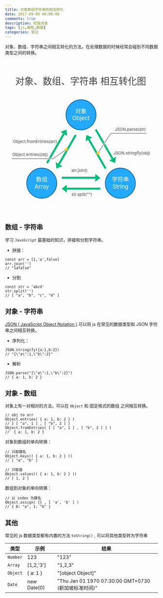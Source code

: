 ```yaml
---
title: 对象数组字符串的相互转化
date: 2017-09-09 00:00:00
comments: true
description: 短路求值
tags: [js,编程,数据]
categories: 笔记
---
```


对象、数组、字符串之间相互转化的方法。在处理数据的时候经常会碰到不同数据类型之间的转换。


<!--more-->


<svg width="800" height="800" version="1.1" viewBox="0 0 211.67 211.67" xmlns="http://www.w3.org/2000/svg">
 <g transform="translate(0 -85.333)">
 <g fill="#23aaff" stroke="#0c6aa0" stroke-linecap="square" stroke-linejoin="round" stroke-width="1">
  <circle cx="105.17" cy="161.23" r="20.773"/>
  <circle cx="50.727" cy="255.54" r="20.773"/>
  <circle cx="159.62" cy="255.54" r="20.773"/>
 </g>
  <g transform="translate(4.5284 32.121)" fill="#00c077">
   <g transform="translate(2.015 -.3014)">
    <rect x="71.921" y="214.81" width="47.338" height="2.7055"/>
    <path transform="matrix(0 -14.286 10.679 0 -2162.4 1865)" d="m115.41 214.23-0.37798-0.65468h0.75596z"/>
   </g>
   <g transform="matrix(-1 0 0 1 199.27 14.799)">
    <rect x="71.921" y="214.81" width="47.338" height="2.7055"/>
    <path transform="matrix(0 -14.286 10.679 0 -2162.4 1865)" d="m115.41 214.23-0.37798-0.65468h0.75596z"/>
   </g>
  </g>
  <g transform="rotate(-60 76.281 235.55)" fill="#00c077">
   <g transform="translate(2.015 -.3014)">
    <rect x="71.921" y="214.81" width="47.338" height="2.7055"/>
    <path transform="matrix(0 -14.286 10.679 0 -2162.4 1865)" d="m115.41 214.23-0.37798-0.65468h0.75596z"/>
   </g>
   <g transform="matrix(-1 0 0 1 199.27 14.799)">
    <rect x="71.921" y="214.81" width="47.338" height="2.7055"/>
    <path transform="matrix(0 -14.286 10.679 0 -2162.4 1865)" d="m115.41 214.23-0.37798-0.65468h0.75596z"/>
   </g>
  </g>
  <g transform="rotate(240 112.18 206.73)" fill="#00c077">
   <g transform="translate(2.015 -.3014)">
    <rect x="71.921" y="214.81" width="47.338" height="2.7055"/>
    <path transform="matrix(0 -14.286 10.679 0 -2162.4 1865)" d="m115.41 214.23-0.37798-0.65468h0.75596z"/>
   </g>
   <g transform="matrix(-1 0 0 1 199.27 14.799)">
    <rect x="71.921" y="214.81" width="47.338" height="2.7055"/>
    <path transform="matrix(0 -14.286 10.679 0 -2162.4 1865)" d="m115.41 214.23-0.37798-0.65468h0.75596z"/>
   </g>
  </g>
  <g fill="#fff" font-size="7.8px" text-align="center" stroke-width=".26458" text-anchor="middle">
   <text><tspan x="105.03696" y="158.77837">对象</tspan><tspan x="105.03696" y="168.47975">Object</tspan></text>
   <text><tspan x="50.793583" y="253.08749">数组</tspan><tspan x="50.793583" y="262.78888">Array</tspan></text>
   <text><tspan x="159.73129" y="253.08182">字符串</tspan><tspan x="159.73129" y="262.7832">String</tspan></text>
  </g>
  <g fill="#444" font-size="5.6px">
   <text><tspan x="92" y="273">str.split("")</tspan></text>
   <text><tspan x="92" y="240">arr.join()</tspan></text>
   <text><tspan x="152" y="183">JSON.parse(str)</tspan></text>
   <text><tspan x="150" y="216">JSON.stringify(obj)</tspan></text>
   <text><tspan x="11" y="200">Object.fromEntries(arr)</tspan></text>
   <text><tspan x="10" y="218">Object.entries(obj)</tspan></text>
  </g>
  <g fill="#828282" stroke="#fff" stroke-width="1" style="paint-order: stroke markers fill;">
  <path d="m146.27 186.35-18.047 27.535 0.64453 0.46485 17.808-27.207h49.618v-0.79297z" />
  <path d="m84.655 208.5-18.215 12.836h-57.085v0.79492h57.278l18.387-12.925z" />
  </g>
  <circle cx="128.55" cy="214.12" r="2.0575" fill="#fbca35"/>
  <circle cx="84.837" cy="208.85" r="2.0575" fill="#fbca35"/>
  <text fill="#444"><tspan x="14.080796" y="119.53019" font-size="12.7px">对象、数组、字符串 相互转化图</tspan></text>
 </g>
</svg>


## 数组 - 字符串

学习 `JavaScript` 最基础的知识，拼接和分割字符串。

- 拼接：
```
const arr = [1,'a',false]
arr.join('')
// "1afalse"
```

- 分割
```
const str = 'abcd'
str.split('')
// [ "a", "b", "c", "d" ]
```


## 对象 - 字符串

[JSON ( JavaScript Object Notation )](https://developer.mozilla.org/zh-CN/docs/Web/JavaScript/Reference/Global_Objects/JSON) 可以将 js 在常见的数据类型和 JSON 字符串之间相互转换。


- 序列化：
```
JSON.stringify({a:1,b:2})
// "{\"a\":1,\"b\":2}"
```

- 解析
```
JSON.parse("{\"a\":1,\"b\":2}")
// { a: 1, b: 2 }
```

## 对象 - 数组

对象上有一对相对的方法，可以在 `Object` 和 固定格式的数组 之间相互转换。

```
// obj to arr
Object.entries( { a: 1, b: 2 } )
// [ [ "a", 1 ] , [ "b", 2 ] ]
Object.fromEntries( [ [ "a", 1 ] , [ "b", 2 ] ] )
//  { a: 1, b: 2 }
```

对象到数组的单向转换：
```
// 只取键名
Object.keys(( { a: 1, b: 2 } ))
// [ "a", "b" ]

// 只取值
Object.values(( { a: 1, b: 2 } ))
// [ 1, 2 ]
```
数组到对象的单向转换：
```
// 以 index 为键名
Object.assign( {} , [ 'a', 'b' ] )
// { 0: "a", 1: "b" }
```


## 其他

常见的 js 数据类型都有内置的方法 `toString()` , 可以将其他类型转为字符串

| 类型 | 示例 | 结果 |
| -- | -- | -- |
| `Number` | 123 | "123" |
| `Array` | [1,2,'3'] | "1,2,3" |
| `Object` | { a: 1 } | "[object Object]" |
| `Date` | new Date(0) | "Thu Jan 01 1970 07:30:00 GMT+0730 (新加坡标准时间)" |
